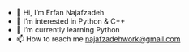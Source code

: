 - 👋 Hi, I’m Erfan Najafzadeh
- 👀 I’m interested in Python & C++
- 🌱 I’m currently learning Python
- 📫 How to reach me najafzadehwork@gmail.com
<!---
erfannjz/erfannjz is a ✨ special ✨ repository because its `README.md` (this file) appears on your GitHub profile.
You can click the Preview link to take a look at your changes.
--->
